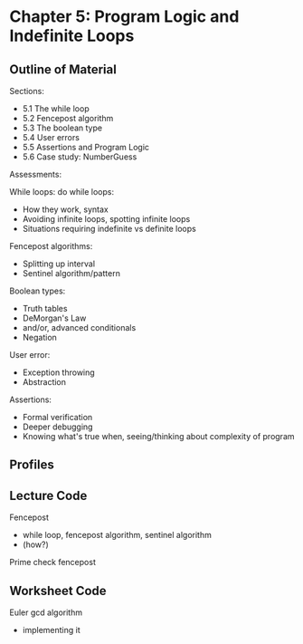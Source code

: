 # Chapter 5: Program Logic and Indefinite Loops

## Outline of Material

Sections:
* 5.1 The while loop
* 5.2 Fencepost algorithm
* 5.3 The boolean type
* 5.4 User errors
* 5.5 Assertions and Program Logic
* 5.6 Case study: NumberGuess 

Assessments:

While loops: do while loops:
* How they work, syntax
* Avoiding infinite loops, spotting infinite loops
* Situations requiring indefinite vs definite loops

Fencepost algorithms:
* Splitting up interval
* Sentinel algorithm/pattern

Boolean types:
* Truth tables
* DeMorgan's Law
* and/or, advanced conditionals
* Negation

User error:
* Exception throwing
* Abstraction

Assertions:
* Formal verification
* Deeper debugging
* Knowing what's true when, seeing/thinking about complexity of program

## Profiles

## Lecture Code 

Fencepost 
* while loop, fencepost algorithm, sentinel algorithm
* (how?)

Prime check fencepost



## Worksheet Code

Euler gcd algorithm
* implementing it

